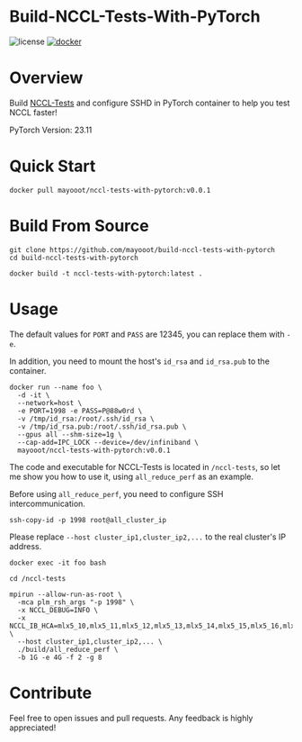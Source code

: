 # Build-NCCL-Tests-With-PyTorch

![license](https://img.shields.io/hexpm/l/plug.svg)
[![docker](https://img.shields.io/docker/pulls/mayooot/nccl-tests-with-pytorch.svg)](https://hub.docker.com/r/mayooot/nccl-tests-with-pytorch)

# Overview

Build [NCCL-Tests](https://github.com/NVIDIA/nccl-tests) and configure SSHD in PyTorch container to help you test NCCL
faster!

PyTorch Version: 23.11

# Quick Start

~~~shell
docker pull mayooot/nccl-tests-with-pytorch:v0.0.1
~~~

# Build From Source

~~~shell
git clone https://github.com/mayooot/build-nccl-tests-with-pytorch
cd build-nccl-tests-with-pytorch

docker build -t nccl-tests-with-pytorch:latest .
~~~

# Usage

The default values for `PORT` and `PASS` are 12345, you can replace them with `-e`.

In addition, you need to mount the host's `id_rsa` and `id_rsa.pub` to the container.

~~~shell
docker run --name foo \
  -d -it \
  --network=host \
  -e PORT=1998 -e PASS=P@88w0rd \
  -v /tmp/id_rsa:/root/.ssh/id_rsa \
  -v /tmp/id_rsa.pub:/root/.ssh/id_rsa.pub \
  --gpus all --shm-size=1g \
  --cap-add=IPC_LOCK --device=/dev/infiniband \
  mayooot/nccl-tests-with-pytorch:v0.0.1 
~~~

The code and executable for NCCL-Tests is located in `/nccl-tests`, so let me show you how to use it,
using `all_reduce_perf` as an example.

Before using `all_reduce_perf`, you need to configure SSH intercommunication.

~~~shell
ssh-copy-id -p 1998 root@all_cluster_ip
~~~

Please replace `--host cluster_ip1,cluster_ip2,...` to the real cluster's IP address.

~~~shell
docker exec -it foo bash

cd /nccl-tests

mpirun --allow-run-as-root \
  -mca plm_rsh_args "-p 1998" \
  -x NCCL_DEBUG=INFO \
  -x NCCL_IB_HCA=mlx5_10,mlx5_11,mlx5_12,mlx5_13,mlx5_14,mlx5_15,mlx5_16,mlx5_17 \
  --host cluster_ip1,cluster_ip2,... \
  ./build/all_reduce_perf \
  -b 1G -e 4G -f 2 -g 8
~~~

# Contribute

Feel free to open issues and pull requests. Any feedback is highly appreciated!